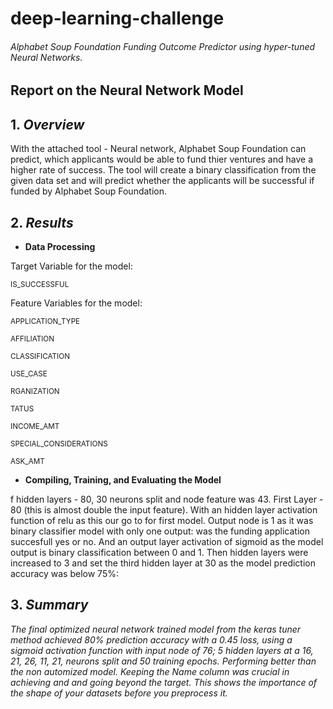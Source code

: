 # deep-learning-challenge
###### Alphabet Soup Foundation Funding Outcome Predictor using hyper-tuned Neural Networks.


## Report on the Neural Network Model

## 1. *Overview*
With the attached tool - Neural network, Alphabet Soup Foundation can predict, which applicants would be able to fund thier ventures and have a higher rate of success.  The tool will create a binary classification from the given data set and will predict whether the applicants will be successful if funded by Alphabet Soup Foundation.  

## 2. *Results*
- **Data Processing**

Target Variable for the model:

<sub>IS_SUCCESSFUL</sub>

Feature Variables for the model:

<sub>APPLICATION_TYPE</sub>

<sub>AFFILIATION</sub>

<sub>CLASSIFICATION</sub>

<sub>USE_CASE</sub>

<sub>RGANIZATION</sub>

<sub>TATUS</sub>

<sub>INCOME_AMT</sub>

<sub>SPECIAL_CONSIDERATIONS</sub>

<sub>ASK_AMT</sub>

- **Compiling, Training, and Evaluating the Model**

f hidden layers - 80, 30 neurons split and node feature was 43. First Layer - 80 (this is almost double the input feature). 
With an hidden layer activation function of relu as this our go to for first model.
Output node is 1 as it was binary classifier model with only one output: was the funding application succesfull yes or no. And an output layer activation of sigmoid as the model output is binary classification between 0 and 1.
Then hidden layers were increased to 3 and set the third hidden layer at 30 as the model prediction accuracy was below 75%:

## 3. *Summary* ##
*The final optimized neural network trained model from the keras tuner method achieved 80% prediction accuracy with a 0.45 loss, using a sigmoid activation function with input node of 76; 5 hidden layers at a 16, 21, 26, 11, 21, neurons split and 50 training epochs. Performing better than the non automized model. Keeping the Name column was crucial in achieving and and going beyond the target. This shows the importance of the shape of your datasets before you preprocess it.*
